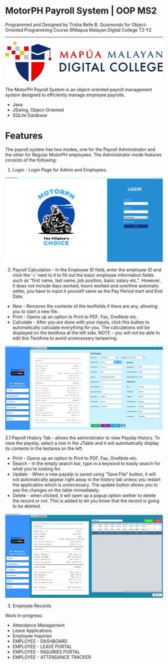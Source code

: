 # MotorPH Payroll System | OOP MS2

 Programmed and Designed by Trisha Belle B. Quismundo for Object-Oriented Programming Course @Mapua Malayan Digital College T2-Y2

---
![MMDC Logo](https://github.com/mmdc3sha/MotorPH_Payroll_System_OOP/blob/master/src/main/resources/images/mmdc_logo.png)

The MotorPH Payroll System is an object-oriented payroll management system designed to efficiently manage employee payrolls.

- Java
- JSwing, Object-Oriented
- SQLite Database

# Features
The payroll system has two modes, one for the Payroll Administrator and the other for Regular MotorPH employees. The Administrator mode features consists of the following:
1. Login - Login Page for Admin and Employees.


![LoginGUI](https://github.com/mmdc3sha/MotorPH_Payroll_System_OOP/blob/master/src/main/resources/images/Screenshot%202025-03-17%20040726.png)

3. Payroll Calculation - In the Employee ID field, enter the employee ID and click the '+' next to it to fill out the basic employee information fields such as "first name, last name, job position, basic salary etc.". However, it does not include days worked, hours worked and overtime automatic setter, you have to input it yourself same as the Pay Period start and End Date.
  * New - Removes the contents of the textfields if there are any, allowing you to start a new file.
  * Print - Opens up an option to Print to PDF, Fax, OneNote etc.
  * Calculate - After you are done with your inputs, click this button to automatically calculate everything for you. The calculations will be displayed on the textArea at the left side. NOTE - you will not be able to edit this TextArea to avoid unnecessary tampering.

![ Payroll Calculation](https://github.com/mmdc3sha/MotorPH_Payroll_System_OOP/blob/master/src/main/resources/images/Screenshot%202025-03-17%20041416.png)

2.1 Payroll History Tab - allows the administrator to view Payslip History. To view the payslip, select a row in the JTable and it will automatically display its contents in the textarea on the left.
  * Print - Opens up an option to Print to PDF, Fax, OneNote etc.
  * Search - In the empty search bar, type in a keyword to easily search for what you're looking for.
  * Update - When a new payslip is saved using "Save File" button, it will not automatically appear right away in the history tab unless you restart the application which is unnecessary. The update button allows you to see the changes on the table immediately.
  * Delete - when clicked, it will open up a popup option wether to delete the record or not. This is added to let you know that the record is going to be deleted.
 

![Payroll History Tab](https://github.com/mmdc3sha/MotorPH_Payroll_System_OOP/blob/master/src/main/resources/images/Screenshot%202025-03-17%20041445.png)

3. Employee Records

Work In-progress:
   * Attendance Management
   * Leave Applications
   * Employee Inquiries
   * EMPLOYEE - DASHBOARD
   * EMPLOYEE - LEAVE PORTAL
   * EMPLOYEE - INQUIRIES PORTAL
   * EMPLOYEE - ATTENDANCE TRACKER
